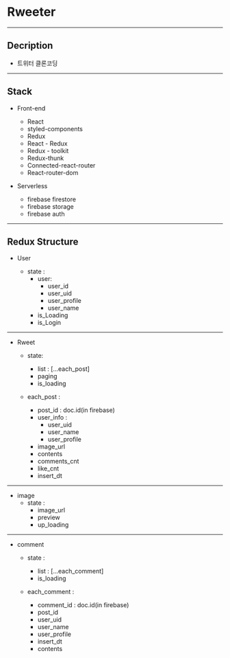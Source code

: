 # Rweeter

---

## Decription

- 트위터 클론코딩

---

## Stack

- Front-end

  - React
  - styled-components
  - Redux
  - React - Redux
  - Redux - toolkit
  - Redux-thunk
  - Connected-react-router
  - React-router-dom

- Serverless
  - firebase firestore
  - firebase storage
  - firebase auth

---

## Redux Structure

- User

  - state :
    - user:
      - user_id
      - user_uid
      - user_profile
      - user_name
    - is_Loading
    - is_Login

---

- Rweet

  - state:

    - list : [...each_post]
    - paging
    - is_loading

  - each_post :
    - post_id : doc.id(in firebase)
    - user_info :
      - user_uid
      - user_name
      - user_profile
    - image_url
    - contents
    - comments_cnt
    - like_cnt
    - insert_dt

---

- image
  - state :
    - image_url
    - preview
    - up_loading

---

- comment

  - state :

    - list : [...each_comment]
    - is_loading

  - each_comment :
    - comment_id : doc.id(in firebase)
    - post_id
    - user_uid
    - user_name
    - user_profile
    - insert_dt
    - contents
